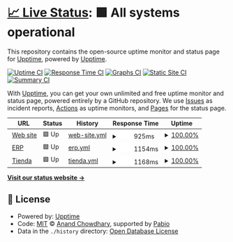 # [📈 Live Status](https://upptime.github.io/upptime): <!--live status--> **🟩 All systems operational**

This repository contains the open-source uptime monitor and status page for [Upptime](https://upptime.js.org), powered by [Upptime](https://github.com/upptime/upptime).

[![Uptime CI](https://github.com/upptime/upptime/workflows/Uptime%20CI/badge.svg)](https://github.com/upptime/upptime/actions?query=workflow%3A%22Uptime+CI%22)
[![Response Time CI](https://github.com/upptime/upptime/workflows/Response%20Time%20CI/badge.svg)](https://github.com/upptime/upptime/actions?query=workflow%3A%22Response+Time+CI%22)
[![Graphs CI](https://github.com/upptime/upptime/workflows/Graphs%20CI/badge.svg)](https://github.com/upptime/upptime/actions?query=workflow%3A%22Graphs+CI%22)
[![Static Site CI](https://github.com/upptime/upptime/workflows/Static%20Site%20CI/badge.svg)](https://github.com/upptime/upptime/actions?query=workflow%3A%22Static+Site+CI%22)
[![Summary CI](https://github.com/upptime/upptime/workflows/Summary%20CI/badge.svg)](https://github.com/upptime/upptime/actions?query=workflow%3A%22Summary+CI%22)

With [Upptime](https://upptime.js.org), you can get your own unlimited and free uptime monitor and status page, powered entirely by a GitHub repository. We use [Issues](https://github.com/upptime/upptime/issues) as incident reports, [Actions](https://github.com/upptime/upptime/actions) as uptime monitors, and [Pages](https://upptime.github.io/upptime) for the status page.

<!--start: status pages-->
<!-- This summary is generated by Upptime (https://github.com/upptime/upptime) -->
<!-- Do not edit this manually, your changes will be overwritten -->
<!-- prettier-ignore -->
| URL | Status | History | Response Time | Uptime |
| --- | ------ | ------- | ------------- | ------ |
| <img alt="" src="https://icons.duckduckgo.com/ip3/nutec.ar.ico" height="13"> [Web site](https://nutec.ar) | 🟩 Up | [web-site.yml](https://github.com/alvarezrrj/nutec-upptime/commits/HEAD/history/web-site.yml) | <details><summary><img alt="Response time graph" src="./graphs/web-site/response-time-week.png" height="20"> 925ms</summary><br><a href="https://upptime.github.io/upptime/history/web-site"><img alt="Response time 875" src="https://img.shields.io/endpoint?url=https%3A%2F%2Fraw.githubusercontent.com%2Falvarezrrj%2Fnutec-upptime%2FHEAD%2Fapi%2Fweb-site%2Fresponse-time.json"></a><br><a href="https://upptime.github.io/upptime/history/web-site"><img alt="24-hour response time 1070" src="https://img.shields.io/endpoint?url=https%3A%2F%2Fraw.githubusercontent.com%2Falvarezrrj%2Fnutec-upptime%2FHEAD%2Fapi%2Fweb-site%2Fresponse-time-day.json"></a><br><a href="https://upptime.github.io/upptime/history/web-site"><img alt="7-day response time 925" src="https://img.shields.io/endpoint?url=https%3A%2F%2Fraw.githubusercontent.com%2Falvarezrrj%2Fnutec-upptime%2FHEAD%2Fapi%2Fweb-site%2Fresponse-time-week.json"></a><br><a href="https://upptime.github.io/upptime/history/web-site"><img alt="30-day response time 899" src="https://img.shields.io/endpoint?url=https%3A%2F%2Fraw.githubusercontent.com%2Falvarezrrj%2Fnutec-upptime%2FHEAD%2Fapi%2Fweb-site%2Fresponse-time-month.json"></a><br><a href="https://upptime.github.io/upptime/history/web-site"><img alt="1-year response time 875" src="https://img.shields.io/endpoint?url=https%3A%2F%2Fraw.githubusercontent.com%2Falvarezrrj%2Fnutec-upptime%2FHEAD%2Fapi%2Fweb-site%2Fresponse-time-year.json"></a></details> | <details><summary><a href="https://upptime.github.io/upptime/history/web-site">100.00%</a></summary><a href="https://upptime.github.io/upptime/history/web-site"><img alt="All-time uptime 98.97%" src="https://img.shields.io/endpoint?url=https%3A%2F%2Fraw.githubusercontent.com%2Falvarezrrj%2Fnutec-upptime%2FHEAD%2Fapi%2Fweb-site%2Fuptime.json"></a><br><a href="https://upptime.github.io/upptime/history/web-site"><img alt="24-hour uptime 100.00%" src="https://img.shields.io/endpoint?url=https%3A%2F%2Fraw.githubusercontent.com%2Falvarezrrj%2Fnutec-upptime%2FHEAD%2Fapi%2Fweb-site%2Fuptime-day.json"></a><br><a href="https://upptime.github.io/upptime/history/web-site"><img alt="7-day uptime 100.00%" src="https://img.shields.io/endpoint?url=https%3A%2F%2Fraw.githubusercontent.com%2Falvarezrrj%2Fnutec-upptime%2FHEAD%2Fapi%2Fweb-site%2Fuptime-week.json"></a><br><a href="https://upptime.github.io/upptime/history/web-site"><img alt="30-day uptime 99.64%" src="https://img.shields.io/endpoint?url=https%3A%2F%2Fraw.githubusercontent.com%2Falvarezrrj%2Fnutec-upptime%2FHEAD%2Fapi%2Fweb-site%2Fuptime-month.json"></a><br><a href="https://upptime.github.io/upptime/history/web-site"><img alt="1-year uptime 98.97%" src="https://img.shields.io/endpoint?url=https%3A%2F%2Fraw.githubusercontent.com%2Falvarezrrj%2Fnutec-upptime%2FHEAD%2Fapi%2Fweb-site%2Fuptime-year.json"></a></details>
| <img alt="" src="https://icons.duckduckgo.com/ip3/admin.nutec.ar.ico" height="13"> [ERP](https://admin.nutec.ar) | 🟩 Up | [erp.yml](https://github.com/alvarezrrj/nutec-upptime/commits/HEAD/history/erp.yml) | <details><summary><img alt="Response time graph" src="./graphs/erp/response-time-week.png" height="20"> 1154ms</summary><br><a href="https://upptime.github.io/upptime/history/erp"><img alt="Response time 1140" src="https://img.shields.io/endpoint?url=https%3A%2F%2Fraw.githubusercontent.com%2Falvarezrrj%2Fnutec-upptime%2FHEAD%2Fapi%2Ferp%2Fresponse-time.json"></a><br><a href="https://upptime.github.io/upptime/history/erp"><img alt="24-hour response time 1370" src="https://img.shields.io/endpoint?url=https%3A%2F%2Fraw.githubusercontent.com%2Falvarezrrj%2Fnutec-upptime%2FHEAD%2Fapi%2Ferp%2Fresponse-time-day.json"></a><br><a href="https://upptime.github.io/upptime/history/erp"><img alt="7-day response time 1154" src="https://img.shields.io/endpoint?url=https%3A%2F%2Fraw.githubusercontent.com%2Falvarezrrj%2Fnutec-upptime%2FHEAD%2Fapi%2Ferp%2Fresponse-time-week.json"></a><br><a href="https://upptime.github.io/upptime/history/erp"><img alt="30-day response time 1145" src="https://img.shields.io/endpoint?url=https%3A%2F%2Fraw.githubusercontent.com%2Falvarezrrj%2Fnutec-upptime%2FHEAD%2Fapi%2Ferp%2Fresponse-time-month.json"></a><br><a href="https://upptime.github.io/upptime/history/erp"><img alt="1-year response time 1140" src="https://img.shields.io/endpoint?url=https%3A%2F%2Fraw.githubusercontent.com%2Falvarezrrj%2Fnutec-upptime%2FHEAD%2Fapi%2Ferp%2Fresponse-time-year.json"></a></details> | <details><summary><a href="https://upptime.github.io/upptime/history/erp">100.00%</a></summary><a href="https://upptime.github.io/upptime/history/erp"><img alt="All-time uptime 98.97%" src="https://img.shields.io/endpoint?url=https%3A%2F%2Fraw.githubusercontent.com%2Falvarezrrj%2Fnutec-upptime%2FHEAD%2Fapi%2Ferp%2Fuptime.json"></a><br><a href="https://upptime.github.io/upptime/history/erp"><img alt="24-hour uptime 100.00%" src="https://img.shields.io/endpoint?url=https%3A%2F%2Fraw.githubusercontent.com%2Falvarezrrj%2Fnutec-upptime%2FHEAD%2Fapi%2Ferp%2Fuptime-day.json"></a><br><a href="https://upptime.github.io/upptime/history/erp"><img alt="7-day uptime 100.00%" src="https://img.shields.io/endpoint?url=https%3A%2F%2Fraw.githubusercontent.com%2Falvarezrrj%2Fnutec-upptime%2FHEAD%2Fapi%2Ferp%2Fuptime-week.json"></a><br><a href="https://upptime.github.io/upptime/history/erp"><img alt="30-day uptime 99.64%" src="https://img.shields.io/endpoint?url=https%3A%2F%2Fraw.githubusercontent.com%2Falvarezrrj%2Fnutec-upptime%2FHEAD%2Fapi%2Ferp%2Fuptime-month.json"></a><br><a href="https://upptime.github.io/upptime/history/erp"><img alt="1-year uptime 98.97%" src="https://img.shields.io/endpoint?url=https%3A%2F%2Fraw.githubusercontent.com%2Falvarezrrj%2Fnutec-upptime%2FHEAD%2Fapi%2Ferp%2Fuptime-year.json"></a></details>
| <img alt="" src="https://icons.duckduckgo.com/ip3/shop.nutec.ar.ico" height="13"> [Tienda](https://shop.nutec.ar) | 🟩 Up | [tienda.yml](https://github.com/alvarezrrj/nutec-upptime/commits/HEAD/history/tienda.yml) | <details><summary><img alt="Response time graph" src="./graphs/tienda/response-time-week.png" height="20"> 1168ms</summary><br><a href="https://upptime.github.io/upptime/history/tienda"><img alt="Response time 1113" src="https://img.shields.io/endpoint?url=https%3A%2F%2Fraw.githubusercontent.com%2Falvarezrrj%2Fnutec-upptime%2FHEAD%2Fapi%2Ftienda%2Fresponse-time.json"></a><br><a href="https://upptime.github.io/upptime/history/tienda"><img alt="24-hour response time 1216" src="https://img.shields.io/endpoint?url=https%3A%2F%2Fraw.githubusercontent.com%2Falvarezrrj%2Fnutec-upptime%2FHEAD%2Fapi%2Ftienda%2Fresponse-time-day.json"></a><br><a href="https://upptime.github.io/upptime/history/tienda"><img alt="7-day response time 1168" src="https://img.shields.io/endpoint?url=https%3A%2F%2Fraw.githubusercontent.com%2Falvarezrrj%2Fnutec-upptime%2FHEAD%2Fapi%2Ftienda%2Fresponse-time-week.json"></a><br><a href="https://upptime.github.io/upptime/history/tienda"><img alt="30-day response time 1140" src="https://img.shields.io/endpoint?url=https%3A%2F%2Fraw.githubusercontent.com%2Falvarezrrj%2Fnutec-upptime%2FHEAD%2Fapi%2Ftienda%2Fresponse-time-month.json"></a><br><a href="https://upptime.github.io/upptime/history/tienda"><img alt="1-year response time 1113" src="https://img.shields.io/endpoint?url=https%3A%2F%2Fraw.githubusercontent.com%2Falvarezrrj%2Fnutec-upptime%2FHEAD%2Fapi%2Ftienda%2Fresponse-time-year.json"></a></details> | <details><summary><a href="https://upptime.github.io/upptime/history/tienda">100.00%</a></summary><a href="https://upptime.github.io/upptime/history/tienda"><img alt="All-time uptime 98.94%" src="https://img.shields.io/endpoint?url=https%3A%2F%2Fraw.githubusercontent.com%2Falvarezrrj%2Fnutec-upptime%2FHEAD%2Fapi%2Ftienda%2Fuptime.json"></a><br><a href="https://upptime.github.io/upptime/history/tienda"><img alt="24-hour uptime 100.00%" src="https://img.shields.io/endpoint?url=https%3A%2F%2Fraw.githubusercontent.com%2Falvarezrrj%2Fnutec-upptime%2FHEAD%2Fapi%2Ftienda%2Fuptime-day.json"></a><br><a href="https://upptime.github.io/upptime/history/tienda"><img alt="7-day uptime 100.00%" src="https://img.shields.io/endpoint?url=https%3A%2F%2Fraw.githubusercontent.com%2Falvarezrrj%2Fnutec-upptime%2FHEAD%2Fapi%2Ftienda%2Fuptime-week.json"></a><br><a href="https://upptime.github.io/upptime/history/tienda"><img alt="30-day uptime 99.58%" src="https://img.shields.io/endpoint?url=https%3A%2F%2Fraw.githubusercontent.com%2Falvarezrrj%2Fnutec-upptime%2FHEAD%2Fapi%2Ftienda%2Fuptime-month.json"></a><br><a href="https://upptime.github.io/upptime/history/tienda"><img alt="1-year uptime 98.94%" src="https://img.shields.io/endpoint?url=https%3A%2F%2Fraw.githubusercontent.com%2Falvarezrrj%2Fnutec-upptime%2FHEAD%2Fapi%2Ftienda%2Fuptime-year.json"></a></details>

<!--end: status pages-->

[**Visit our status website →**](https://upptime.github.io/upptime)

## 📄 License

- Powered by: [Upptime](https://github.com/upptime/upptime)
- Code: [MIT](./LICENSE) © [Anand Chowdhary](https://anandchowdhary.com), supported by [Pabio](https://pabio.com)
- Data in the `./history` directory: [Open Database License](https://opendatacommons.org/licenses/odbl/1-0/)
